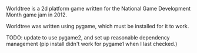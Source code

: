 Worldtree is a 2d platform game written for the National Game Development Month
game jam in 2012.

Worldtree was written using pygame, which must be installed for it to work.

TODO: update to use pygame2, and set up reasonable dependency management (pip
install didn't work for pygame1 when I last checked.)
